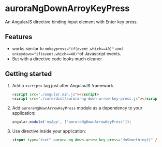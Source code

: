 auroraNgDownArroyKeyPress
=========================

An AngularJS directive binding input element with Enter key press.

## Features
- works similar to `onkeypress="if(event.which==40)"` and `onkeydown="if(event.which==40)"`of Javascript events.
- But with a directive code looks much cleaner.

## Getting started

1. Add a `<script>` tag just after AngularJS framework.
    ```html
    <script src="./angular.min.js"></script>
    <script src="./core/dist/aurora-ng-down-arrow-key-press.js"></script>
    ```

2. Add `auroraNgDownArrowKeyPress` module as a dependency to your application:
   ```javascript
   angular.module('myApp', ['auroraNgDownArrowKeyPress']);
   ```

3. Use directive inside your application:
      ```html
      <input type="text" aurora-ng-down-arrow-key-press="doSomething()" />
      ```
